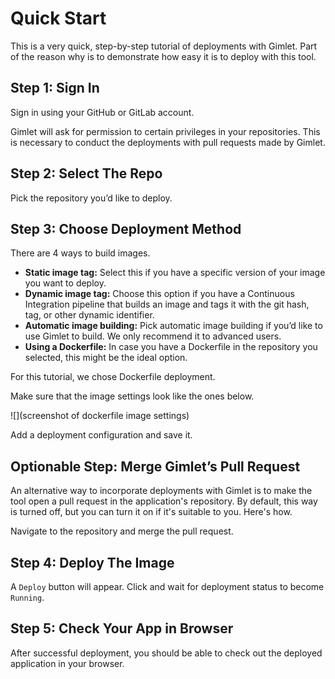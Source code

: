 # Quick Start
This is a very quick, step-by-step tutorial of deployments with Gimlet. Part of the reason why is to demonstrate how easy it is to deploy with this tool.

## Step 1: Sign In
Sign in using your GitHub or GitLab account.

Gimlet will ask for permission to certain privileges in your repositories. This is necessary to conduct the deployments with pull requests made by Gimlet.

## Step 2: Select The Repo
Pick the repository you’d like to deploy.

## Step 3: Choose Deployment Method
There are 4 ways to build images.

- **Static image tag:** Select this if you have a specific version of your image you want to deploy.
- **Dynamic image tag:** Choose this option if you have a Continuous Integration pipeline that builds an image and tags it with the git hash, tag, or other dynamic identifier.
- **Automatic image building:** Pick automatic image building if you’d like to use Gimlet to build. We only recommend it to advanced users.
- **Using a Dockerfile:** In case you have a Dockerfile in the repository you selected, this might be the ideal option.

For this tutorial, we chose Dockerfile deployment.

Make sure that the image settings look like the ones below.

![](screenshot of dockerfile image settings)

Add a deployment configuration and save it.
## Optionable Step: Merge Gimlet’s Pull Request
An alternative way to incorporate deployments with Gimlet is to make the tool open a pull request in the application's repository. By default, this way is turned off, but you can turn it on if it's suitable to you. Here's how.

Navigate to the repository and merge the pull request.

## Step 4: Deploy The Image
A `Deploy` button will appear. Click and wait for deployment status to become `Running`.

## Step 5: Check Your App in Browser
After successful deployment, you should be able to check out the deployed application in your browser.
